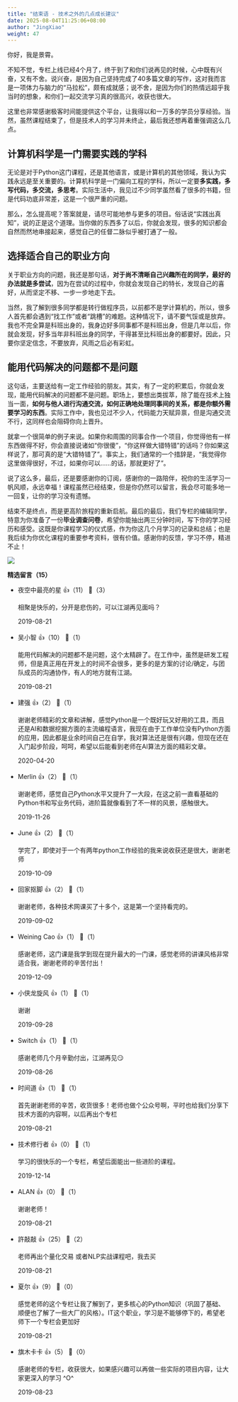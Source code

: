 ```yaml
---
title: "结束语 - 技术之外的几点成长建议"
date: 2025-08-04T11:25:06+08:00
author: "JingXiao"
weight: 47
---
```



你好，我是景霄。

不知不觉，专栏上线已经4个月了，终于到了和你们说再见的时候，心中既有兴奋，又有不舍。说兴奋，是因为自己坚持完成了40多篇文章的写作，这对我而言是一项体力与脑力的“马拉松”，颇有成就感；说不舍，是因为你们的热情远超乎我当时的想象，和你们一起交流学习真的很高兴，收获也很大。

这里也非常感谢极客时间能提供这个平台，让我得以和一万多的学员分享经验。当然，虽然课程结束了，但是技术人的学习并未终止，最后我还想再着重强调这么几点。

## 计算机科学是一门需要实践的学科

无论是对于Python这门课程，还是其他语言，或是计算机的其他领域，我认为实践永远是至关重要的。计算机科学是一门偏向工程的学科，所以一定要**多实践，多写代码，多交流，多思考**。实际生活中，我见过不少同学虽然看了很多的书籍，但是代码功底非常差，这是一个很严重的问题。

那么，怎么提高呢？答案就是，请尽可能地参与更多的项目。俗话说“实践出真知”，说的正是这个道理。当你做的东西多了以后，你就会发现，很多的知识都会自然而然地串接起来，感觉自己的任督二脉似乎被打通了一般。

## 选择适合自己的职业方向

关于职业方向的问题，我还是那句话，**对于尚不清晰自己兴趣所在的同学，最好的办法就是多尝试**，因为在尝试的过程中，你就会发现自己的特长，发现自己的喜好，从而坚定不移、一步一步地走下去。

当然，我了解到很多同学都是转行做程序员，以前都不是学计算机的，所以，很多人首先都会遇到“找工作”或者“跳槽”的难题。这种情况下，请不要气馁或是放弃。我也不完全算是科班出身的，我身边好多同事都不是科班出身，但是几年以后，你就会发现，好多当年非科班出身的同学，干得甚至比科班出身的都要好。因此，只要你坚定信念，不要放弃，风雨之后必有彩虹。

## 能用代码解决的问题都不是问题

这句话，主要送给有一定工作经验的朋友。其实，有了一定的积累后，你就会发现，能用代码解决的问题都不是问题。职场上，要想出类拔萃，除了能在技术上独当一面，**如何与他人进行沟通交流，如何正确地处理同事间的关系，都是你额外需要学习的东西**。实际工作中，我也见过不少人，代码能力天赋异禀，但是沟通交流不行，这同样也会阻碍你向上晋升。

就拿一个很简单的例子来说。如果你和周围的同事合作一个项目，你觉得他有一样东西做得不好，你会直接说诸如“你很傻”，“你这样做大错特错”的话吗？你如果这样说了，那可真的是“大错特错了”。事实上，我们通常的一个措辞是，“我觉得你这里做得很好，不过，如果你可以……的话，那就更好了”。

说了这么多，最后，还是要感谢你的订阅，感谢你的一路陪伴，祝你的生活学习一帆风顺，永远幸福！课程虽然已经结束，但是你仍然可以留言，我会尽可能多地一一回复，让你的学习没有遗憾。

结束不是终点，而是更高阶旅程的重新启航。最后的最后，我们专栏的编辑同学，特意为你准备了一份**毕业调查问卷**，希望你能抽出两三分钟时间，写下你的学习经历和感受。这既是你课程学习的仪式感，作为你这几个月学习的记录和总结；也是我后续为你优化课程的重要参考资料，很有价值。感谢你的反馈，学习不停，精进不止！

[![](https://static001.geekbang.org/resource/image/b1/46/b1bd25655f8d05d12f719877b4d15946.jpg?wh=1142%2A801)](https://jinshuju.net/f/40SCVf)
<div><strong>精选留言（15）</strong></div><ul>
<li><span>夜空中最亮的星</span> 👍（11） 💬（3）<p>相聚是快乐的，分开是悲伤的，可以江湖再见面吗？</p>2019-08-21</li><br/><li><span>吴小智</span> 👍（10） 💬（1）<p>能用代码解决的问题都不是问题，这个太精辟了。在工作中，虽然是研发工程师，但是真正用在开发上的时间不会很多，更多的是方案的讨论&#47;确定，与团队成员的沟通协作，有人的地方就有江湖。</p>2019-08-21</li><br/><li><span>建强</span> 👍（2） 💬（1）<p>谢谢老师精彩的文章和讲解，感觉Python是一个既好玩又好用的工具，而且还是AI和数据挖掘方面的主流编程语言，我现在由于工作单位没有Python方面的应用，因此都是业余时间自己在自学，我对算法还是很有兴趣，但现在还在入门起步阶段，呵呵，希望以后能看到老师在AI算法方面的精彩文章。</p>2020-04-20</li><br/><li><span>Merlin</span> 👍（2） 💬（1）<p>谢谢老师，感觉自己Python水平又提升了一大段，在这之前一直看基础的Python书和写业务代码，进阶篇就像看到了不一样的风景，感触很大。</p>2019-11-26</li><br/><li><span>June</span> 👍（2） 💬（1）<p>学完了，即使对于一个有两年python工作经验的我来说收获还是很大，谢谢老师</p>2019-10-09</li><br/><li><span>回家抠脚</span> 👍（2） 💬（1）<p>谢谢老师，各种技术网课买了十多个，这是第一个坚持看完的。</p>2019-09-02</li><br/><li><span>Weining Cao</span> 👍（1） 💬（1）<p>感谢老师，这门课是我学到现在提升最大的一门课，感觉老师的讲课风格非常适合我，谢谢老师的辛苦付出！</p>2019-12-09</li><br/><li><span>小侠龙旋风</span> 👍（1） 💬（1）<p>谢谢</p>2019-09-28</li><br/><li><span>Switch</span> 👍（1） 💬（1）<p>感谢老师几个月辛勤付出，江湖再见😏</p>2019-08-26</li><br/><li><span>时间道</span> 👍（1） 💬（1）<p>首先谢谢老师的辛苦，收货很多！老师也做个公众号啊，平时也给我们分享下技术方面的内容啊，以后再出个专栏 </p>2019-08-21</li><br/><li><span>技术修行者</span> 👍（0） 💬（1）<p>学习的很快乐的一个专栏，希望后面能出一些进阶的课程。</p>2019-12-14</li><br/><li><span>ALAN</span> 👍（0） 💬（1）<p>谢谢老师！</p>2019-08-21</li><br/><li><span>許敲敲</span> 👍（25） 💬（2）<p>老师再出个量化交易 或者NLP实战课程吧，我去买</p>2019-08-21</li><br/><li><span>夏尔</span> 👍（9） 💬（0）<p>感觉老师的这个专栏让我了解到了，更多核心的Python知识（巩固了基础、顺便也了解了一些大厂的风格）。IT这个职业，学习是不能够停下的，希望老师下一个专栏会更加好</p>2019-08-21</li><br/><li><span>旗木卡卡</span> 👍（5） 💬（0）<p>感谢老师的专栏，收获很大，如果感兴趣可以再做一些实际的项目内容，让大家更深入的学习 ^O^</p>2019-08-23</li><br/>
</ul>